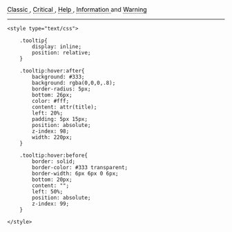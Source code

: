 
<!DOCTYPE html PUBLIC "-//W3C//DTD XHTML 1.0 Strict//EN" "http://www.w3.org/TR/xhtml1/DTD/xhtml1-strict.dtd">
<html xmlns="http://www.w3.org/1999/xhtml" lang="en">
	<head>
		<meta http-equiv="content-type" content="text/html; charset=utf-8" />
		<title>ToolTips Example</title>
		<style type="text/css">
		.tooltip {
			border-bottom: 1px dotted #000000; color: #000000; outline: none;
			cursor: help; text-decoration: none;
			position: relative;
		}
		.tooltip span {
			margin-left: -999em;
			position: absolute;
		}
		.tooltip:hover span {
			border-radius: 5px 5px; -moz-border-radius: 5px; -webkit-border-radius: 5px; 
			box-shadow: 5px 5px 5px rgba(0, 0, 0, 0.1); -webkit-box-shadow: 5px 5px rgba(0, 0, 0, 0.1); -moz-box-shadow: 5px 5px rgba(0, 0, 0, 0.1);
			font-family: Calibri, Tahoma, Geneva, sans-serif;
			position: absolute; left: 1em; top: 2em; z-index: 99;
			margin-left: 0; width: 250px;
		}
		.tooltip:hover img {
			border: 0; margin: -10px 0 0 -55px;
			float: left; position: absolute;
		}
		.tooltip:hover em {
			font-family: Candara, Tahoma, Geneva, sans-serif; font-size: 1.2em; font-weight: bold;
			display: block; padding: 0.2em 0 0.6em 0;
		}
		.classic { padding: 0.8em 1em; }
		.custom { padding: 0.5em 0.8em 0.8em 2em; }
		* html a:hover { background: transparent; }
		.classic {background: #FFFFAA; border: 1px solid #FFAD33; }
		.critical { background: #FFCCAA; border: 1px solid #FF3334;	}
		.help { background: #9FDAEE; border: 1px solid #2BB0D7;	}
		.info { background: #9FDAEE; border: 1px solid #2BB0D7;	}
		.warning { background: #FFFFAA; border: 1px solid #FFAD33; }
		</style>
	</head>
	<body>
		<a class="tooltip" href="#">Classic
			<span class="classic">
				This is just an example of what you can do using a CSS tooltip, feel free to get creative and produce your own!
			</span>
		</a>, 
		<a class="tooltip" href="#">Critical
			<span class="custom critical">
				<img src="Critical.png" alt="Error" height="48" width="48" />
				<em>Critical</em>
				This is just an example of what you can do using a CSS tooltip, feel free to get creative and produce your own!
			</span>
		</a>, 
		<a class="tooltip" href="#">Help<span class="custom help">
			<img src="Help.png" alt="Help" height="48" width="48" />
			<em>Help</em>
			This is just an example of what you can do using a CSS tooltip, feel free to get creative and produce your own!
			</span>
		</a>, 
		<a class="tooltip" href="#">Information
			<span class="custom info">
			<img src="Info.png" alt="Information" height="48" width="48" />
			<em>Information</em>
			This is just an example of what you can do using a CSS tooltip, feel free to get creative and produce your own!
			</span>
		</a> and 
		<a class="tooltip" href="#">Warning<span class="custom warning">
			<img src="Warning.png" alt="Warning" height="48" width="48" />
			<em>Warning</em>This is just an example of what you can do using a CSS tooltip, feel free to get creative and produce your own!
			</span>
		</a>
	</body>
</html>


-----------------------------------------------------------------------------------------------------

<!DOCTYPE html>
<html lang="en">
<head>
	<meta charset="utf-8" />
	<title>CSS3 tooltip</title>
	
	<style type="text/css">
	
		.tooltip{
   			display: inline;
    		position: relative;
		}
		
		.tooltip:hover:after{
    		background: #333;
    		background: rgba(0,0,0,.8);
    		border-radius: 5px;
    		bottom: 26px;
    		color: #fff;
    		content: attr(title);
    		left: 20%;
    		padding: 5px 15px;
    		position: absolute;
    		z-index: 98;
    		width: 220px;
		}
		
		.tooltip:hover:before{
    		border: solid;
    		border-color: #333 transparent;
    		border-width: 6px 6px 0 6px;
    		bottom: 20px;
    		content: "";
    		left: 50%;
    		position: absolute;
    		z-index: 99;
		}
	
	</style>
	
	
</head>
<body>


<br /><br /><br /><br />
<a href="#" title="This is some information for our tooltip." class="tooltip"><span title="More">CSS3 Tooltip</span></a>


</body>
</html>
